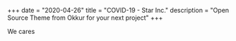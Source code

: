 +++
date = "2020-04-26"
title = "COVID-19 - Star Inc."
description = "Open Source Theme from Okkur for your next project"
+++

We cares
